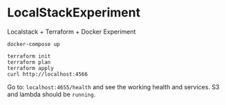 # LocalStackExperiment
Localstack + Terraform + Docker Experiment

```
docker-compose up

terraform init
terraform plan
terraform apply
curl http://localhost:4566
```

Go to: `localhost:4655/health` and see the working health and services. S3 and lambda should be `running`.